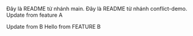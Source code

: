 
Đây là README từ nhánh main.
Đây là README từ nhánh conflict-demo.
Update from feature A

Update from B
Hello from FEATURE B